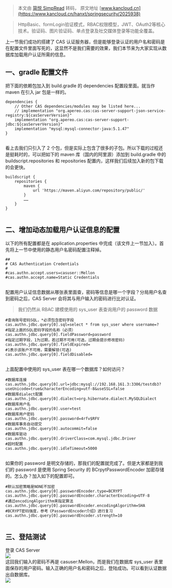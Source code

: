 > 本文由 [简悦 SimpRead](http://ksria.com/simpread/) 转码， 原文地址 [www.kancloud.cn](https://www.kancloud.cn/hanxt/springsecurity/2025938)

> HttpBasic、formLogin验证模式，RBAC权限模型，JWT、OAuth2等核心技术。验证码、图片验证码、单点登录及社交媒体登录等功能全覆盖。

上一节我们成功的搭建了 CAS 认证服务器，但是能够登录认证的用户名和密码是在配置文件里面写死的，这显然不是我们需要的效果，我们本节来为大家实现从数据库加载用户认证所需的信息。

一、gradle 配置文件
-------------

把下面的依赖包加入到 build.gradle 的 dependencies 配置段里面。就当作 maven 在引入 jar 包是一样的。

```
dependencies {
    // Other CAS dependencies/modules may be listed here...
    // implementation "org.apereo.cas:cas-server-support-json-service-registry:${casServerVersion}"
    implementation "org.apereo.cas:cas-server-support-jdbc:${casServerVersion}"
    implementation "mysql:mysql-connector-java:5.1.47"
}


```

看上去我们只引入了 2 个包，但是实际上包含了很多的子包。所以下载的过程还是挺耗时的，可以把如下的 maven 库（国内的阿里源）添加到 build.gradle 中的 buildscript.repositories 和 repositories 配置内，这样我们后续加入新的包下载的会更快。

```
buildscript {
    repositories {
        maven {
            url 'https://maven.aliyun.com/repository/public/'
        }
        ……
    }
}


```

二、增加动态加载用户认证信息的配置
-----------------

以下的所有配置都是在 application.properties 中完成（该文件上一节加入）。首先将上一节中使用的静态用户名密码配置注释掉。

```
##
# CAS Authentication Credentials
#
#cas.authn.accept.users=casuser::Mellon
#cas.authn.accept.name=Static Credentials


```

配置用户认证信息数据从哪张表里面查，密码等信息是哪一个字段？分局用户名查到密码之后，CAS Server 会将其与用户输入的密码进行比对认证。

> 我们仍然从 RBAC 建模使用的 sys_user 表查询用户的 password 数据

```
#查询账号密码SQL，*必须包含密码字段
cas.authn.jdbc.query[0].sql=select * from sys_user where username=?
#指定上面的SQL密码字段的名称（必须）
cas.authn.jdbc.query[0].fieldPassword=password
#指定过期字段，1为过期，若过期不可用(可选，过期会提示修改密码)
cas.authn.jdbc.query[0].fieldExpired=
#1表示该账户不可用，需要解锁(可选)
cas.authn.jdbc.query[0].fieldDisabled=


```

上面配置中使用的 sys_user 表在哪一个数据库？如何访问？

```
#数据库连接
cas.authn.jdbc.query[0].url=jdbc:mysql://192.168.161.3:3306/testdb3?useUnicode=true&characterEncoding=utf-8&useSSL=false
#数据库dialect配置
cas.authn.jdbc.query[0].dialect=org.hibernate.dialect.MySQLDialect
#数据库用户名
cas.authn.jdbc.query[0].user=test
#数据库用户密码
cas.authn.jdbc.query[0].password=4rfv$RFV
#数据库事务自动提交
cas.authn.jdbc.query[0].autocommit=false
#数据库驱动
cas.authn.jdbc.query[0].driverClass=com.mysql.jdbc.Driver
#超时配置
cas.authn.jdbc.query[0].idleTimeout=5000


```

如果你的 password 是明文存储的，那我们的配置就完成了。但是大家都是到我们的 password 是使用 Spring Security 的 BCrpytPasswordEncoder 加密存储的。怎么办？加入如下的配置即可。

```
#默认加密策略是NONE不加密
cas.authn.jdbc.query[0].passwordEncoder.type=BCRYPT
cas.authn.jdbc.query[0].passwordEncoder.characterEncoding=UTF-8
#通过encodingAlgorithm来指定算法
cas.authn.jdbc.query[0].passwordEncoder.encodingAlgorithm=SHA
#BCRYPT密码强度，参考《PasswordEncoder介绍》进行复习
cas.authn.jdbc.query[0].passwordEncoder.strength=10


```

三、登陆测试
------

登录 CAS Server  
![](https://img.kancloud.cn/5d/33/5d33b5351ad4df24f25e96fc54b2e03d_1379x613.png)  
这回我们输入的密码不再是 casuser:Mellon，而是我们在数据库 sys_user 表里面保存的用户密码。输入正确的用户名和密码之后，登陆成功。可以看到认证数据出自数据库。  
![](https://img.kancloud.cn/cd/d5/cdd53cffc267d9dc72e0d4b2299599d2_1422x523.png)
